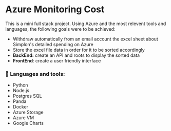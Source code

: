 # Azure Monitoring Cost 

This is a mini full stack project. Using Azure and the most relevent tools and languages, the following goals were to be achieved: 
- Withdraw automatically from an email account the excel sheet about Simplon's detailed spending on Azure 
- Store the excel file data in order for it to be sorted accordingly
- **BackEnd:** create an API and roots to display the sorted data 
- **FrontEnd**: create a user friendly interface 

### 🧰  Languages and tools: 
- Python
- Node.js
- Postgres SQL
- Panda 
- Docker 
- Azure Storage 
- Azure VM 
- Google Charts

